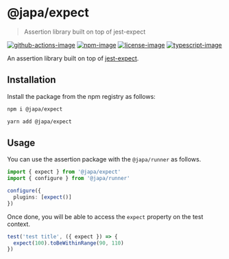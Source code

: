 # @japa/expect
> Assertion library built on top of jest-expect

[![github-actions-image]][github-actions-url] [![npm-image]][npm-url] [![license-image]][license-url] [![typescript-image]][typescript-url]

An assertion library built on top of [jest-expect](https://jestjs.io/docs/expect).

## Installation
Install the package from the npm registry as follows:

```sh
npm i @japa/expect

yarn add @japa/expect
```

## Usage
You can use the assertion package with the `@japa/runner` as follows.

```ts
import { expect } from '@japa/expect'
import { configure } from '@japa/runner'

configure({
  plugins: [expect()]
})
```

Once done, you will be able to access the `expect` property on the test context.

```ts
test('test title', ({ expect }) => {
  expect(100).toBeWithinRange(90, 110)
})
```

[github-actions-url]: https://github.com/japa/expect/actions/workflows/checks.yml "github-actions"

[github-actions-image]: https://img.shields.io/github/actions/workflow/status/japa/expect/checks.yml?style=for-the-badge

[npm-image]: https://img.shields.io/npm/v/@japa/expect.svg?style=for-the-badge&logo=npm
[npm-url]: https://npmjs.org/package/@japa/expect "npm"

[license-image]: https://img.shields.io/npm/l/@japa/expect?color=blueviolet&style=for-the-badge
[license-url]: LICENSE.md "license"

[typescript-image]: https://img.shields.io/badge/Typescript-294E80.svg?style=for-the-badge&logo=typescript
[typescript-url]:  "typescript"
